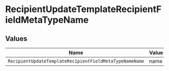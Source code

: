 # RecipientUpdateTemplateRecipientFieldMetaTypeName


## Values

| Name                                                    | Value                                                   |
| ------------------------------------------------------- | ------------------------------------------------------- |
| `RecipientUpdateTemplateRecipientFieldMetaTypeNameName` | name                                                    |